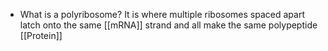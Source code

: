 - What is a polyribosome?
	It is where multiple ribosomes spaced apart latch onto the same [[mRNA]] strand and all make the same polypeptide [[Protein]]
